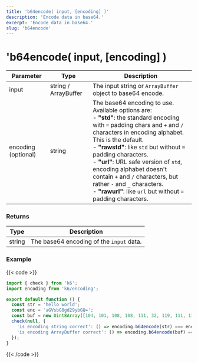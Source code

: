 ```yaml
---
title: 'b64encode( input, [encoding] )'
description: 'Encode data in base64.'
excerpt: 'Encode data in base64.'
slug: 'b64encode'
---
```


# 'b64encode( input, [encoding] )

| Parameter           | Type                 | Description                                                                                                                                                                                                                                                                                                                                                                                                                                                               |
| ------------------- | -------------------- | ------------------------------------------------------------------------------------------------------------------------------------------------------------------------------------------------------------------------------------------------------------------------------------------------------------------------------------------------------------------------------------------------------------------------------------------------------------------------- |
| input               | string / ArrayBuffer | The input string or `ArrayBuffer` object to base64 encode.                                                                                                                                                                                                                                                                                                                                                                                                                |
| encoding (optional) | string               | The base64 encoding to use.<br/>Available options are:<br/>- **"std"**: the standard encoding with `=` padding chars and `+` and `/` characters in encoding alphabet. This is the default.<br/>- **"rawstd"**: like `std` but without `=` padding characters.<br/>- **"url"**: URL safe version of `std`, encoding alphabet doesn't contain `+` and `/` characters, but rather `-` and `_` characters.<br/>- **"rawurl"**: like `url` but without `=` padding characters. |

### Returns

| Type   | Description                              |
| ------ | ---------------------------------------- |
| string | The base64 encoding of the `input` data. |

### Example

{{< code >}}

```javascript
import { check } from 'k6';
import encoding from 'k6/encoding';

export default function () {
  const str = 'hello world';
  const enc = 'aGVsbG8gd29ybGQ=';
  const buf = new Uint8Array([104, 101, 108, 108, 111, 32, 119, 111, 114, 108, 100]).buffer;
  check(null, {
    'is encoding string correct': () => encoding.b64encode(str) === enc,
    'is encoding ArrayBuffer correct': () => encoding.b64encode(buf) === enc,
  });
}
```

{{< /code >}}
